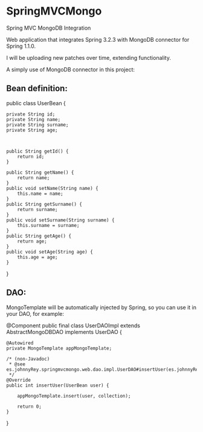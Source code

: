 SpringMVCMongo
==============

Spring MVC MongoDB Integration


Web application that integrates Spring 3.2.3 with MongoDB connector for Spring 1.1.0. 

I will be uploading new patches over time, extending functionality.



A simply use of MongoDB connector in this project:

Bean definition:
------------------

public class UserBean {

	private String id;
	private String name;
	private String surname;
	private String age;
	
	
	
	public String getId() {
		return id;
	}
	
	public String getName() {
		return name;
	}
	public void setName(String name) {
		this.name = name;
	}
	public String getSurname() {
		return surname;
	}
	public void setSurname(String surname) {
		this.surname = surname;
	}
	public String getAge() {
		return age;
	}
	public void setAge(String age) {
		this.age = age;
	}
	
	
}



DAO:
---------

MongoTemplate will be automatically injected by Spring, so you can use it in your DAO, for example:

@Component
public final class UserDAOImpl extends AbstractMongoDBDAO implements UserDAO {

	@Autowired
	private MongoTemplate appMongoTemplate;
	
	/* (non-Javadoc)
	 * @see es.johnnyRey.springmvcmongo.web.dao.impl.UserDAO#insertUser(es.johnnyRey.springmvcmongo.web.beans.UserBean)
	 */
	@Override
	public int insertUser(UserBean user) {
		
		appMongoTemplate.insert(user, collection);
	
		return 0;
	}
	
	
	
}
